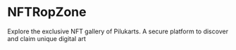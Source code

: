 # NFTRopZone
Explore the exclusive NFT gallery of Pilukarts. A secure platform to discover and claim unique digital art
